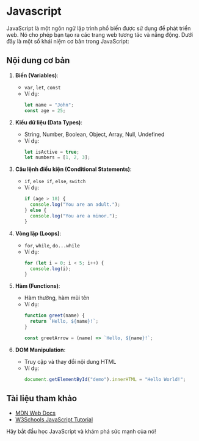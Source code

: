 # Javascript

JavaScript là một ngôn ngữ lập trình phổ biến được sử dụng để phát triển web. Nó cho phép bạn tạo ra các trang web tương tác và năng động. Dưới đây là một số khái niệm cơ bản trong JavaScript:

## Nội dung cơ bản

1. **Biến (Variables)**:
   - `var`, `let`, `const`
   - Ví dụ:
     ```javascript
     let name = "John";
     const age = 25;
     ```

2. **Kiểu dữ liệu (Data Types)**:
   - String, Number, Boolean, Object, Array, Null, Undefined
   - Ví dụ:
     ```javascript
     let isActive = true;
     let numbers = [1, 2, 3];
     ```

3. **Câu lệnh điều kiện (Conditional Statements)**:
   - `if`, `else if`, `else`, `switch`
   - Ví dụ:
     ```javascript
     if (age > 18) {
       console.log("You are an adult.");
     } else {
       console.log("You are a minor.");
     }
     ```

4. **Vòng lặp (Loops)**:
   - `for`, `while`, `do...while`
   - Ví dụ:
     ```javascript
     for (let i = 0; i < 5; i++) {
       console.log(i);
     }
     ```

5. **Hàm (Functions)**:
   - Hàm thường, hàm mũi tên
   - Ví dụ:
     ```javascript
     function greet(name) {
       return `Hello, ${name}!`;
     }

     const greetArrow = (name) => `Hello, ${name}!`;
     ```

6. **DOM Manipulation**:
   - Truy cập và thay đổi nội dung HTML
   - Ví dụ:
     ```javascript
     document.getElementById("demo").innerHTML = "Hello World!";
     ```

## Tài liệu tham khảo

- [MDN Web Docs](https://developer.mozilla.org/en-US/docs/Web/JavaScript)
- [W3Schools JavaScript Tutorial](https://www.w3schools.com/js/)

Hãy bắt đầu học JavaScript và khám phá sức mạnh của nó!